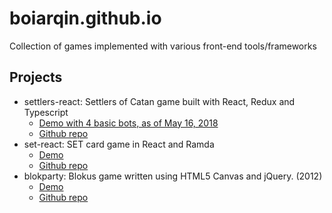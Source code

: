 # boiarqin.github.io
Collection of games implemented with various front-end tools/frameworks

## Projects
- settlers-react: Settlers of Catan game built with React, Redux and Typescript
	- [Demo with 4 basic bots, as of May 16, 2018](https://boiarqin.github.io/settlers-react/)
	- [Github repo](https://github.com/boiarqin/settlers-react)
- set-react: SET card game in React and Ramda
	- [Demo](https://boiarqin.github.io/set-react/)
	- [Github repo](https://github.com/boiarqin/set-react)
- blokparty: Blokus game written using HTML5 Canvas and jQuery. (2012)
	- [Demo](http://boiarqin.com/BlokpartyLite/)
	- [Github repo](https://github.com/boiarqin/BlokpartyLite)